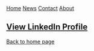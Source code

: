 <div style="color:red;">
  <a href="#home">Home</a>
  <a href="#news">News</a>
  <a href="#contact">Contact</a>
  <a href="#about">About</a>
</div>

## [View LinkedIn Profile](https://www.linkedin.com/in/mbhagwan)

[Back to home page](index.md)
